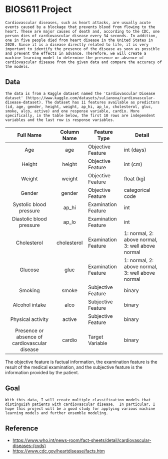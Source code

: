 # BIOS611 Project

	Cardiovascular diseases, such as heart attacks, are usually acute events caused by a blockage that prevents blood from flowing to the heart. These are major causes of death and, according to the CDC, one person dies of cardiovascular disease every 34 seconds. In addition, one in five people died from heart disease in the United States in 2020. Since it is a disease directly related to life, it is very important to identify the presence of the disease as soon as possible and prevent the effects in advance. Therefore, we will create a machine learning model to determine the presence or absence of cardiovascular disease from the given data and compare the accuracy of the models.

## Data
	The data is from a Kaggle dataset named the 'Cardiovascular Disease dataset' (https://www.kaggle.com/datasets/sulianova/cardiovascular-disease-dataset). The dataset has 11 features available as predictors (id, age, gender, height, weight, ap_hi, ap_lo, cholesterol, gluc, smoke, alco, active) and one response variable, cardio. More specifically, in the table below, the first 10 rows are independent variables and the last row is response variables.
| Full Name | Column Name | Feature Type | Detail |
| :-----: | :----: | ------ | ----------- |
| Age | age | Objective Feature | int (days) |
| Height | height | Objective Feature | int (cm) |
| Weight | weight | Objective Feature | float (kg) |
| Gender | gender | Objective Feature | categorical code |
| Systolic blood pressure | ap_hi | Examination Feature | int |
| Diastolic blood pressure | ap_lo | Examination Feature | int |
| Cholesterol | cholesterol | Examination Feature | 1: normal, 2: above normal, 3: well above normal |
| Glucose | gluc | Examination Feature | 1: normal, 2: above normal, 3: well above normal |
| Smoking | smoke | Subjective Feature | binary |
| Alcohol intake | alco | Subjective Feature | binary |
| Physical activity | active | Subjective Feature | binary |
| Presence or absence of cardiovascular disease | cardio | Target Variable | binary |

The objective feature is factual information, the examination feature is the result of the medical examination, and the subjective feature is the information provided by the patient.

## Goal
	With this data, I will create multiple classification models that distinguish patients with cardiovascular disease.  In particular, I hope this project will be a good study for applying various machine learning models and further ensemble modeling.

## Reference
* https://www.who.int/news-room/fact-sheets/detail/cardiovascular-diseases-(cvds)
* https://www.cdc.gov/heartdisease/facts.htm
